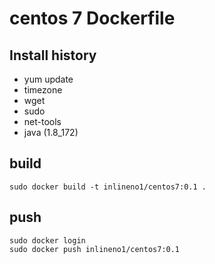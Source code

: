 # centos 7 Dockerfile

## Install history

* yum update
* timezone
* wget
* sudo
* net-tools
* java (1.8_172)

## build

```
sudo docker build -t inlineno1/centos7:0.1 .
```

## push

```
sudo docker login
sudo docker push inlineno1/centos7:0.1
```
